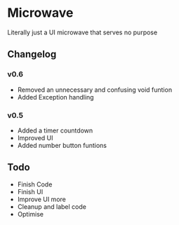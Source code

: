 # Microwave
Literally just a UI microwave that serves no purpose

## Changelog
### v0.6
- Removed an unnecessary and confusing void funtion
- Added Exception handling
### v0.5
- Added a timer countdown
- Improved UI
- Added number button funtions

## Todo
- Finish Code
- Finish UI
- Improve UI more
- Cleanup and label code
- Optimise
